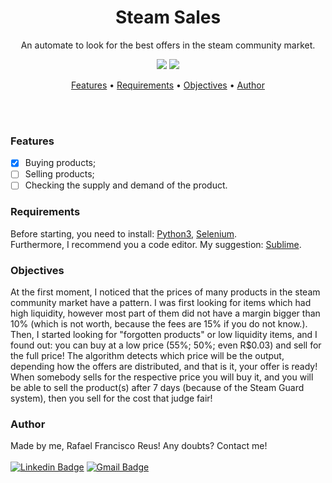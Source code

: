 <h1 align="center">Steam Sales</h1>
<p align="center">An automate to look for the best offers in the steam community market.</p>
<p align ="center"><img src="https://img.shields.io/static/v1?label=Python&message=v3.10.1&color=blueviolet&style=for-the-badge&logo=ghost"/> <img src="https://img.shields.io/static/v1?label=Selenium&message=v4.1.0&color=7159c1&style=for-the-badge&logo=ghost"/>
<br />


<p align="center">
 <a href="#features">Features</a> •
 <a href="#requirements">Requirements</a> •
 <a href="#objectives">Objectives</a> • 
 <a href="#author">Author</a>
</p>

<br />
<br />

### Features
- [x] Buying products;
- [ ] Selling products;
- [ ] Checking the supply and demand of the product.

### Requirements
Before starting, you need to install: [Python3](https://www.python.org/downloads/), [Selenium](https://selenium-python.readthedocs.io/installation.html).<br />
Furthermore, I recommend you a code editor. My suggestion: [Sublime](https://www.sublimetext.com/).

### Objectives
At the first moment, I noticed that the prices of many products in the steam community market have a pattern. I was first looking for items which had high liquidity, however most part of them did not have a margin bigger than 10% (which is not worth, because the fees are 15% if you do not know.). Then, I started looking for "forgotten products" or low liquidity items, and I found out: you can buy at a low price (55%; 50%; even R$0.03) and sell for the full price! The algorithm detects which price will be the output, depending how the offers are distributed, and that is it, your offer is ready! When somebody sells for the respective price you will buy it, and you will be able to sell the product(s) after 7 days (because of the Steam Guard system), then you sell for the cost that judge fair!

### Author
Made by me, Rafael Francisco Reus!
Any doubts? Contact me!
<br />
<br />
[![Linkedin Badge](https://img.shields.io/badge/-Rafael-blue?style=flat-square&logo=Linkedin&logoColor=white&link=https://www.linkedin.com/in/rafael-francisco-reus-809398201/)](https://www.linkedin.com/in/rafael-francisco-reus-809398201/)
[![Gmail Badge](https://img.shields.io/badge/-rafael.f.reus@gmail.com-c14438?style=flat-square&logo=Gmail&logoColor=white&link=mailto:rafael.f.reus@gmail.com)](mailto:rafael.f.reus@gmail.com)

